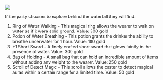![](https://i.imgur.com/52fq71f.jpg)

If the party chooses to explore behind the waterfall they will find:

1. Ring of Water Walking - This magical ring allows the wearer to walk on water as if it were solid ground. Value: 500 gold
2. Potion of Water Breathing - This potion grants the drinker the ability to breathe underwater for 1 hour. Value: 100 gold
3. +1 Short Sword - A finely crafted short sword that glows faintly in the presence of water. Value: 300 gold
4. Bag of Holding - A small bag that can hold an incredible amount of items without adding any weight to the wearer. Value: 250 gold
5. Scroll of Detect Magic - This scroll allows the caster to detect magical auras within a certain range for a limited time. Value: 50 gold
